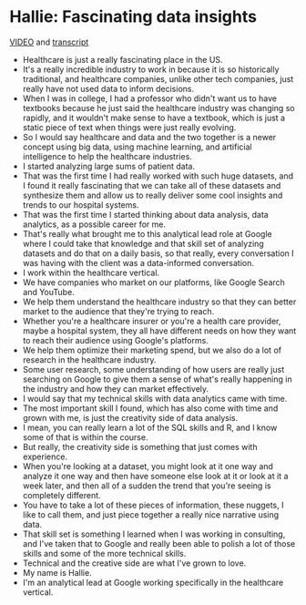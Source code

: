 # Hallie: Fascinating data insights

[VIDEO](./resources/3_VIDEO_Fascinating-data-insights.mp4) and [transcript](./resources/3_VIDEO_Fascinating-data-insights.txt)

- Healthcare is just a really fascinating place in the US.
- It's a really incredible industry to work in because it is so historically traditional, and healthcare companies, unlike other tech companies, just really have not used data to inform decisions.
- When I was in college, I had a professor who didn't want us to have textbooks because he just said the healthcare industry was changing so rapidly, and it wouldn't make sense to have a textbook, which is just a static piece of text when things were just really evolving.
- So I would say healthcare and data and the two together is a newer concept using big data, using machine learning, and artificial intelligence to help the healthcare industries.
- I started analyzing large sums of patient data.
- That was the first time I had really worked with such huge datasets, and I found it really fascinating that we can take all of these datasets and synthesize them and allow us to really deliver some cool insights and trends to our hospital systems.
- That was the first time I started thinking about data analysis, data analytics, as a possible career for me.
- That's really what brought me to this analytical lead role at Google where I could take that knowledge and that skill set of analyzing datasets and do that on a daily basis, so that really, every conversation I was having with the client was a data-informed conversation.
- I work within the healthcare vertical.
- We have companies who market on our platforms, like Google Search and YouTube.
- We help them understand the healthcare industry so that they can better market to the audience that they're trying to reach.
- Whether you're a healthcare insurer or you're a health care provider, maybe a hospital system, they all have different needs on how they want to reach their audience using Google's platforms.
- We help them optimize their marketing spend, but we also do a lot of research in the healthcare industry.
- Some user research, some understanding of how users are really just searching on Google to give them a sense of what's really happening in the industry and how they can market effectively.
- I would say that my technical skills with data analytics came with time.
- The most important skill I found, which has also come with time and grown with me, is just the creativity side of data analysis.
- I mean, you can really learn a lot of the SQL skills and R, and I know some of that is within the course.
- But really, the creativity side is something that just comes with experience.
- When you're looking at a dataset, you might look at it one way and analyze it one way and then have someone else look at it or look at it a week later, and then all of a sudden the trend that you're seeing is completely different.
- You have to take a lot of these pieces of information, these nuggets, I like to call them, and just piece together a really nice narrative using data.
- That skill set is something I learned when I was working in consulting, and I've taken that to Google and really been able to polish a lot of those skills and some of the more technical skills.
- Technical and the creative side are what I've grown to love.
- My name is Hallie.
- I'm an analytical lead at Google working specifically in the healthcare vertical.
